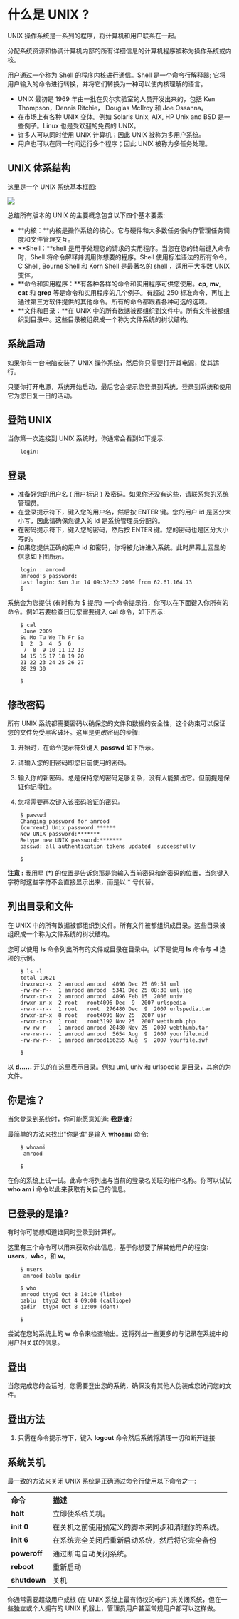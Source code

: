 # 什么是 UNIX ?

UNIX 操作系统是一系列的程序，将计算机和用户联系在一起。

分配系统资源和协调计算机内部的所有详细信息的计算机程序被称为操作系统或内核。

用户通过一个称为 Shell 的程序内核进行通信。Shell 是一个命令行解释器; 它将用户输入的命令进行转换，并将它们转换为一种可以使内核理解的语言。

- UNIX 最初是 1969 年由一批在贝尔实验室的人员开发出来的，包括 Ken Thompson，Dennis Ritchie， Douglas McIlroy 和 Joe Ossanna。
- 在市场上有各种 UNIX 变体。例如 Solaris Unix, AIX, HP Unix and BSD 是一些例子。Linux 也是受欢迎的免费的 UNIX。
- 许多人可以同时使用 UNIX 计算机；因此 UNIX 被称为多用户系统。
- 用户也可以在同一时间运行多个程序；因此 UNIX 被称为多任务处理。

## UNIX 体系结构

这里是一个 UNIX 系统基本框图:

![](images/unix_architecture.jpg)

总结所有版本的 UNIX 的主要概念包含以下四个基本要素:

- **内核：**内核是操作系统的核心。它与硬件和大多数任务像内存管理任务调度和文件管理交互。
- **Shell：**shell 是用于处理您的请求的实用程序。当您在您的终端键入命令时，Shell 将命令解释并调用你想要的程序。Shell 使用标准语法的所有命令。C Shell, Bourne Shell 和 Korn Shell 是最著名的 shell ，适用于大多数 UNIX 变体。
- **命令和实用程序：**有各种各样的命令和实用程序可供您使用。**cp**, **mv**, **cat** 和 **grep** 等是命令和实用程序的几个例子。有超过 250 标准命令，再加上通过第三方软件提供的其他命令。所有的命令都跟着各种可选的选项。
- **文件和目录：**在 UNIX 中的所有数据被都组织到文件中。所有文件被都组织到目录中。这些目录被组织成一个称为文件系统的树状结构。

## 系统启动

如果你有一台电脑安装了 UNIX 操作系统，然后你只需要打开其电源，使其运行。

只要你打开电源，系统开始启动，最后它会提示您登录到系统，登录到系统和使用它为您日复一日的活动。

## 登陆 UNIX

当你第一次连接到 UNIX 系统时，你通常会看到如下提示:

```
    login:
```

## 登录

- 准备好您的用户名 ( 用户标识 ) 及密码。如果你还没有这些，请联系您的系统管理员。
- 在登录提示符下，键入您的用户名，然后按 ENTER 键。您的用户 id 是区分大小写，因此请确保您键入的 id 是系统管理员分配的。
- 在密码提示符下，键入您的密码，然后按 ENTER 键。您的密码也是区分大小写的。
- 如果您提供正确的用户 id 和密码，你将被允许进入系统。此时屏幕上回显的信息如下图所示。

```
    login : amrood
    amrood's password:
    Last login: Sun Jun 14 09:32:32 2009 from 62.61.164.73
    $
```   

系统会为您提供 (有时称为 $ 提示) 一个命令提示符，你可以在下面键入你所有的命令。例如若要检查日历您需要键入 **cal** 命令，如下所示:

```
    $ cal
     June 2009
    Su Mo Tu We Th Fr Sa
    1  2  3  4  5  6
     7  8  9 10 11 12 13
    14 15 16 17 18 19 20
    21 22 23 24 25 26 27
    28 29 30
    
    $
```

## 修改密码

所有 UNIX 系统都需要密码以确保您的文件和数据的安全性，这个约束可以保证您的文件免受黑客破坏。这里是更改密码的步骤:

1. 开始时，在命令提示符处键入 **passwd** 如下所示。

2. 请输入您的旧密码即您目前使用的密码。

3. 输入你的新密码。总是保持您的密码足够复杂，没有人能猜出它。但前提是保证你记得住。

4. 您将需要再次键入该密码验证的密码。

```
    $ passwd
    Changing password for amrood
    (current) Unix password:******
    New UNIX password:*******
    Retype new UNIX password:*******
    passwd: all authentication tokens updated  successfully
    
    $
```

**注意 :** 我用星 (*) 的位置是告诉您那是您输入当前密码和新密码的位置，当您键入字符时这些字符不会直接显示出来，而是以 * 号代替。

## 列出目录和文件

在 UNIX 中的所有数据被都组织到文件。所有文件被都组织成目录。这些目录被组织成一个称为文件系统的树状结构。

您可以使用 **ls** 命令列出所有的文件或目录在目录中。以下是使用 **ls** 命令与 **-l** 选项的示例。

```
    $ ls -l
    total 19621
    drwxrwxr-x  2 amrood amrood  4096 Dec 25 09:59 uml
    -rw-rw-r--  1 amrood amrood  5341 Dec 25 08:38 uml.jpg
    drwxr-xr-x  2 amrood amrood  4096 Feb 15  2006 univ
    drwxr-xr-x  2 root   root4096 Dec  9  2007 urlspedia
    -rw-r--r--  1 root   root  276480 Dec  9  2007 urlspedia.tar
    drwxr-xr-x  8 root   root4096 Nov 25  2007 usr
    -rwxr-xr-x  1 root   root3192 Nov 25  2007 webthumb.php
    -rw-rw-r--  1 amrood amrood 20480 Nov 25  2007 webthumb.tar
    -rw-rw-r--  1 amrood amrood  5654 Aug  9  2007 yourfile.mid
    -rw-rw-r--  1 amrood amrood166255 Aug  9  2007 yourfile.swf
    
    $
```

以 **d......** 开头的在这里表示目录。例如 uml, univ 和 urlspedia 是目录，其余的为文件。

## 你是谁？ 

当您登录到系统时，你可能愿意知道: **我是谁**?

最简单的方法来找出"你是谁"是输入 **whoami** 命令:

```
    $ whoami
     amrood
    
    $
```

在你的系统上试一试。此命令将列出与当前的登录名关联的帐户名称。你可以试试 **who am i** 命令以此来获取有关自己的信息。

## 已登录的是谁?

有时你可能想知道谁同时登录到计算机。

这里有三个命令可以用来获取你此信息，基于你想要了解其他用户的程度: **users**，**who**，和 **w**。

```
    $ users
     amrood bablu qadir
    
    $ who
    amrood ttyp0 Oct 8 14:10 (limbo)
    bablu  ttyp2 Oct 4 09:08 (calliope)
    qadir  ttyp4 Oct 8 12:09 (dent)
    
    $
```

尝试在您的系统上的 **w** 命令来检查输出。这将列出一些更多的与记录在系统中的用户相关联的信息。

## 登出

当您完成您的会话时，您需要登出您的系统，确保没有其他人伪装成您访问您的文件。

## 登出方法

1. 只需在命令提示符下，键入 **logout** 命令然后系统将清理一切和断开连接

## 系统关机

最一致的方法来关闭 UNIX 系统是正确通过命令行使用以下命令之一:

<table>
<tr>
<th align="left">命令</th>
<th align="left">描述</th>
</tr>
<tr>
<td><strong>halt</strong> </td>
<td>立即使系统关机。</td>
</tr>
<tr>
<td><strong> init 0 </strong></td>
<td>在关机之前使用预定义的脚本来同步和清理你的系统。</td>
</tr>
<tr>
<td><strong> init 6 </strong></td>
<td>在系统完全关闭后重新启动系统，然后将它完全备份</td>
</tr>
<tr>
<td><strong> poweroff </strong></td>
<td>通过断电自动关闭系统。</td>
</tr>
<tr>
<td><strong> reboot </strong></td>
<td>重新启动</td>
</tr>
<tr>
<td><strong> shutdown </strong></td>
<td>关机</td>
</tr>
</table>

你通常需要超级用户或根 (在 UNIX 系统上最有特权的帐户) 来关闭系统，但在一些独立或个人拥有的 UNIX 机器上，管理员用户甚至常规用户都可以这样做。
